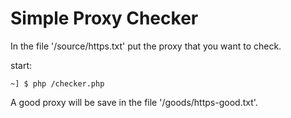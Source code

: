 # Simple Proxy Checker

In the file '/source/https.txt' put the proxy that you want to check.

start:
```
~] $ php /checker.php
```
A good proxy will be save in the file '/goods/https-good.txt'.
